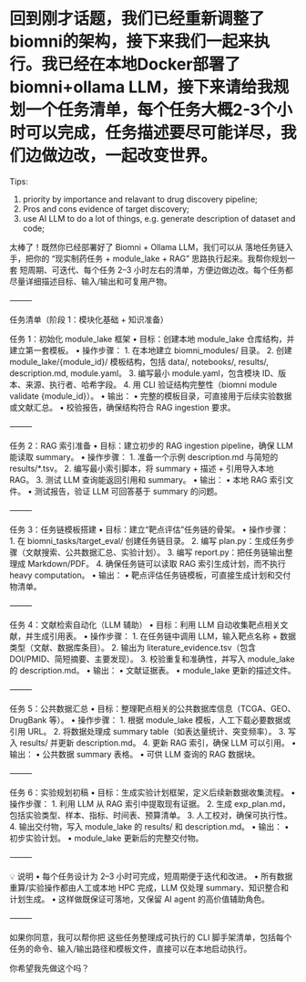 
# 回到刚才话题，我们已经重新调整了biomni的架构，接下来我们一起来执行。我已经在本地Docker部署了biomni+ollama LLM，接下来请给我规划一个任务清单，每个任务大概2-3个小时可以完成，任务描述要尽可能详尽，我们边做边改，一起改变世界。

Tips:
1. priority by importance and relavant to drug discovery pipeline;
2. Pros and cons evidence of target discovery;
3. use AI LLM to do a lot of things, e.g. generate description of dataset and code;

太棒了！既然你已经部署好了 Biomni + Ollama LLM，我们可以从 落地任务链入手，把你的 “现实制药任务 + module_lake + RAG” 思路执行起来。我帮你规划一套 短周期、可迭代、每个任务 2–3 小时左右的清单，方便边做边改。每个任务都尽量详细描述目标、输入/输出和可复用产物。

⸻

任务清单（阶段 1：模块化基础 + 知识准备）

任务 1：初始化 module_lake 框架
	•	目标：创建本地 module_lake 仓库结构，并建立第一套模板。
	•	操作步骤：
	1.	在本地建立 biomni_modules/ 目录。
	2.	创建 module_lake/{module_id}/ 模板结构，包括 data/, notebooks/, results/, description.md, module.yaml。
	3.	编写最小 module.yaml，包含模块 ID、版本、来源、执行者、哈希字段。
	4.	用 CLI 验证结构完整性（biomni module validate {module_id}）。
	•	输出：
	•	完整的模板目录，可直接用于后续实验数据或文献汇总。
	•	校验报告，确保结构符合 RAG ingestion 要求。

⸻

任务 2：RAG 索引准备
	•	目标：建立初步的 RAG ingestion pipeline，确保 LLM 能读取 summary。
	•	操作步骤：
	1.	准备一个示例 description.md 与简短的 results/*.tsv。
	2.	编写最小索引脚本，将 summary + 描述 + 引用导入本地 RAG。
	3.	测试 LLM 查询能返回引用和 summary。
	•	输出：
	•	本地 RAG 索引文件。
	•	测试报告，验证 LLM 可回答基于 summary 的问题。

⸻

任务 3：任务链模板搭建
	•	目标：建立“靶点评估”任务链的骨架。
	•	操作步骤：
	1.	在 biomni_tasks/target_eval/ 创建任务链目录。
	2.	编写 plan.py：生成任务步骤（文献搜索、公共数据汇总、实验计划）。
	3.	编写 report.py：把任务链输出整理成 Markdown/PDF。
	4.	确保任务链可以读取 RAG 索引生成计划，而不执行 heavy computation。
	•	输出：
	•	靶点评估任务链模板，可直接生成计划和交付物清单。

⸻

任务 4：文献检索自动化（LLM 辅助）
	•	目标：利用 LLM 自动收集靶点相关文献，并生成引用表。
	•	操作步骤：
	1.	在任务链中调用 LLM，输入靶点名称 + 数据类型（文献、数据库条目）。
	2.	输出为 literature_evidence.tsv（包含 DOI/PMID、简短摘要、主要发现）。
	3.	校验重复和准确性，并写入 module_lake 的 description.md。
	•	输出：
	•	文献证据表。
	•	module_lake 更新的描述文件。

⸻

任务 5：公共数据汇总
	•	目标：整理靶点相关的公共数据库信息（TCGA、GEO、DrugBank 等）。
	•	操作步骤：
	1.	根据 module_lake 模板，人工下载必要数据或引用 URL。
	2.	将数据处理成 summary table（如表达量统计、突变频率）。
	3.	写入 results/ 并更新 description.md。
	4.	更新 RAG 索引，确保 LLM 可以引用。
	•	输出：
	•	公共数据 summary 表格。
	•	可供 LLM 查询的 RAG 数据块。

⸻

任务 6：实验规划初稿
	•	目标：生成实验计划框架，定义后续新数据收集流程。
	•	操作步骤：
	1.	利用 LLM 从 RAG 索引中提取现有证据。
	2.	生成 exp_plan.md，包括实验类型、样本、指标、时间表、预算清单。
	3.	人工校对，确保可执行性。
	4.	输出交付物，写入 module_lake 的 results/ 和 description.md。
	•	输出：
	•	初步实验计划。
	•	module_lake 更新后的完整交付物。

⸻

💡 说明
	•	每个任务设计为 2–3 小时可完成，短周期便于迭代和改进。
	•	所有数据重算/实验操作都由人工或本地 HPC 完成，LLM 仅处理 summary、知识整合和计划生成。
	•	这样做既保证可落地，又保留 AI agent 的高价值辅助角色。

⸻

如果你同意，我可以帮你把 这些任务整理成可执行的 CLI 脚手架清单，包括每个任务的命令、输入/输出路径和模板文件，直接可以在本地启动执行。

你希望我先做这个吗？
